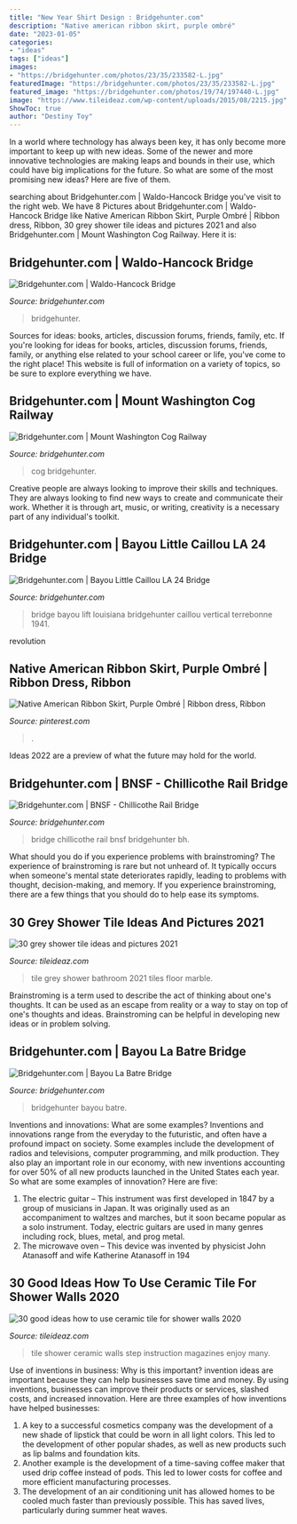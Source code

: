 ```yaml
---
title: "New Year Shirt Design : Bridgehunter.com"
description: "Native american ribbon skirt, purple ombré"
date: "2023-01-05"
categories:
- "ideas"
tags: ["ideas"]
images:
- "https://bridgehunter.com/photos/23/35/233582-L.jpg"
featuredImage: "https://bridgehunter.com/photos/23/35/233582-L.jpg"
featured_image: "https://bridgehunter.com/photos/19/74/197440-L.jpg"
image: "https://www.tileideaz.com/wp-content/uploads/2015/08/2215.jpg"
ShowToc: true
author: "Destiny Toy"
---
```



In a world where technology has always been key, it has only become more important to keep up with new ideas. Some of the newer and more innovative technologies are making leaps and bounds in their use, which could have big implications for the future. So what are some of the most promising new ideas? Here are five of them.

	

		
searching about Bridgehunter.com | Waldo-Hancock Bridge you've visit to the right web. We have 8 Pictures about Bridgehunter.com | Waldo-Hancock Bridge like Native American Ribbon Skirt, Purple Ombré | Ribbon dress, Ribbon, 30 grey shower tile ideas and pictures 2021 and also Bridgehunter.com | Mount Washington Cog Railway. Here it is:
		
    
## Bridgehunter.com | Waldo-Hancock Bridge

<img loading=lazy src="https://bridgehunter.com/photos/14/79/147983-L.jpg" onerror="this.onerror=null;this.src='https://tse4.mm.bing.net/th?id=OIP.KyCanmvUhYzqfmnZLvtYowHaLH&amp;pid=15.1';" alt="Bridgehunter.com | Waldo-Hancock Bridge">

_Source: bridgehunter.com_

>bridgehunter. 

	

Sources for ideas: books, articles, discussion forums, friends, family, etc.
If you're looking for ideas for books, articles, discussion forums, friends, family, or anything else related to your school career or life, you've come to the right place! This website is full of information on a variety of topics, so be sure to explore everything we have.

    
## Bridgehunter.com | Mount Washington Cog Railway

<img loading=lazy src="https://bridgehunter.com/photos/27/35/273509-L.jpg" onerror="this.onerror=null;this.src='https://tse4.mm.bing.net/th?id=OIP.Nmjni9WlJFPxapW0h_7cXQHaE8&amp;pid=15.1';" alt="Bridgehunter.com | Mount Washington Cog Railway">

_Source: bridgehunter.com_

>cog bridgehunter. 

	

Creative people are always looking to improve their skills and techniques. They are always looking to find new ways to create and communicate their work. Whether it is through art, music, or writing, creativity is a necessary part of any individual's toolkit.

    
## Bridgehunter.com | Bayou Little Caillou LA 24 Bridge

<img loading=lazy src="https://bridgehunter.com/photos/19/74/197440-L.jpg" onerror="this.onerror=null;this.src='https://tse3.mm.bing.net/th?id=OIP.DRb5nHqEzUoZm25CItx3SgHaLG&amp;pid=15.1';" alt="Bridgehunter.com | Bayou Little Caillou LA 24 Bridge">

_Source: bridgehunter.com_

>bridge bayou lift louisiana bridgehunter caillou vertical terrebonne 1941. 

	

revolution

    
## Native American Ribbon Skirt, Purple Ombré | Ribbon Dress, Ribbon

<img loading=lazy src="https://i.pinimg.com/736x/61/7e/72/617e72585667f62f4502f204da4424da.jpg" onerror="this.onerror=null;this.src='https://tse3.mm.bing.net/th?id=OIP.mARxCN6te23m6MnkoPB-5QHaJ3&amp;pid=15.1';" alt="Native American Ribbon Skirt, Purple Ombré | Ribbon dress, Ribbon">

_Source: pinterest.com_

>. 

	

Ideas 2022 are a preview of what the future may hold for the world.

    
## Bridgehunter.com | BNSF - Chillicothe Rail Bridge

<img loading=lazy src="https://bridgehunter.com/photos/36/71/367142-L.jpg" onerror="this.onerror=null;this.src='https://tse3.mm.bing.net/th?id=OIP.GbQcLg18IK4BHGcVx84zYQHaEH&amp;pid=15.1';" alt="Bridgehunter.com | BNSF - Chillicothe Rail Bridge">

_Source: bridgehunter.com_

>bridge chillicothe rail bnsf bridgehunter bh. 

	

What should you do if you experience problems with brainstroming?
The experience of brainstroming is rare but not unheard of. It typically occurs when someone's mental state deteriorates rapidly, leading to problems with thought, decision-making, and memory. If you experience brainstroming, there are a few things that you should do to help ease its symptoms.

    
## 30 Grey Shower Tile Ideas And Pictures 2021

<img loading=lazy src="https://www.tileideaz.com/wp-content/uploads/2015/08/2215.jpg" onerror="this.onerror=null;this.src='https://tse1.mm.bing.net/th?id=OIP.HelGkbjjSomCO_N0m8UyPgHaLH&amp;pid=15.1';" alt="30 grey shower tile ideas and pictures 2021">

_Source: tileideaz.com_

>tile grey shower bathroom 2021 tiles floor marble. 

	

Brainstroming is a term used to describe the act of thinking about one's thoughts. It can be used as an escape from reality or a way to stay on top of one's thoughts and ideas. Brainstroming can be helpful in developing new ideas or in problem solving.

    
## Bridgehunter.com | Bayou La Batre Bridge

<img loading=lazy src="https://bridgehunter.com/photos/23/35/233582-L.jpg" onerror="this.onerror=null;this.src='https://tse4.mm.bing.net/th?id=OIP.Vx4TeC70fJaoAvfjX2i7BAHaJ4&amp;pid=15.1';" alt="Bridgehunter.com | Bayou La Batre Bridge">

_Source: bridgehunter.com_

>bridgehunter bayou batre. 

	

Inventions and innovations: What are some examples?
Inventions and innovations range from the everyday to the futuristic, and often have a profound impact on society. Some examples include the development of radios and televisions, computer programming, and milk production. They also play an important role in our economy, with new inventions accounting for over 50% of all new products launched in the United States each year. So what are some examples of innovation? Here are five: 
1) The electric guitar – This instrument was first developed in 1847 by a group of musicians in Japan. It was originally used as an accompaniment to waltzes and marches, but it soon became popular as a solo instrument. Today, electric guitars are used in many genres including rock, blues, metal, and prog metal. 
2) The microwave oven – This device was invented by physicist John Atanasoff and wife Katherine Atanasoff in 194
    
## 30 Good Ideas How To Use Ceramic Tile For Shower Walls 2020

<img loading=lazy src="https://www.tileideaz.com/wp-content/uploads/2015/08/429.jpg" onerror="this.onerror=null;this.src='https://tse3.mm.bing.net/th?id=OIP.PSpHZt4U-3nPhmf0UL2GxQHaLG&amp;pid=15.1';" alt="30 good ideas how to use ceramic tile for shower walls 2020">

_Source: tileideaz.com_

>tile shower ceramic walls step instruction magazines enjoy many. 

	

Use of inventions in business: Why is this important?
invention ideas are important because they can help businesses save time and money. By using inventions, businesses can improve their products or services, slashed costs, and increased innovation. Here are three examples of how inventions have helped businesses: 
1. A key to a successful cosmetics company was the development of a new shade of lipstick that could be worn in all light colors. This led to the development of other popular shades, as well as new products such as lip balms and foundation kits. 
2. Another example is the development of a time-saving coffee maker that used drip coffee instead of pods. This led to lower costs for coffee and more efficient manufacturing processes.
3. The development of an air conditioning unit has allowed homes to be cooled much faster than previously possible. This has saved lives, particularly during summer heat waves.

